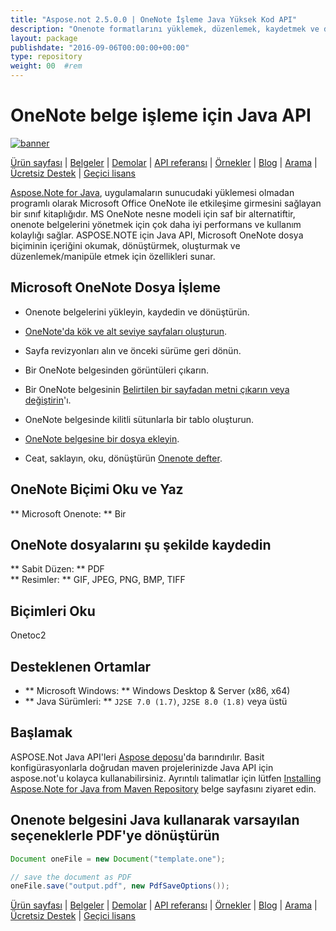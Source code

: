 ```yaml
---
title: "Aspose.not 2.5.0.0 | OneNote İşleme Java Yüksek Kod API" 
description: "Onenote formatlarını yüklemek, düzenlemek, kaydetmek ve dönüştürmek için java sınıf kütüphanesi. Sayfaları, resimleri, metinleri, tabloları, ekleri, etiketleri, görevleri, metin stillerini ve köprüleri destekler." 
layout: package
publishdate: "2016-09-06T00:00:00+00:00"
type: repository
weight: 00	#rem
---
```


# OneNote belge işleme için Java API
[![banner](../aspose_note-for-java-banner.png)](./)

[Ürün sayfası](https://products.aspose.com/note/java) | [Belgeler](https://docs.aspose.com/note/java/) | [Demolar](https://products.aspose.app/note/family) | [API referansı](https://apireference.aspose.com/note/java) | [Örnekler](https://github.com/aspose-note/Aspose.Note-for-Java) | [Blog](https://blog.aspose.com/category/note/) | [Arama](https://search.aspose.com/) | [Ücretsiz Destek](https://forum.aspose.com/c/note) | [Geçici lisans](https://purchase.aspose.com/temporary-license)

[Aspose.Note for Java](https://products.aspose.com/note/java), uygulamaların sunucudaki yüklemesi olmadan programlı olarak Microsoft Office OneNote ile etkileşime girmesini sağlayan bir sınıf kitaplığıdır. MS OneNote nesne modeli için saf bir alternatiftir, onenote belgelerini yönetmek için çok daha iyi performans ve kullanım kolaylığı sağlar. ASPOSE.NOTE için Java API, Microsoft OneNote dosya biçiminin içeriğini okumak, dönüştürmek, oluşturmak ve düzenlemek/manipüle etmek için özellikleri sunar.

## Microsoft OneNote Dosya İşleme
- Onenote belgelerini yükleyin, kaydedin ve dönüştürün.

- [OneNote'da kök ve alt seviye sayfaları oluşturun](https://docs.aspose.com/note/java/working-with-pages/).
- Sayfa revizyonları alın ve önceki sürüme geri dönün.
- Bir OneNote belgesinden görüntüleri çıkarın.

- Bir OneNote belgesinin [Belirtilen bir sayfadan metni çıkarın veya değiştirin](https://docs.aspose.com/note/java/working-with-text/)'ı.
- OneNote belgesinde kilitli sütunlarla bir tablo oluşturun.

- [OneNote belgesine bir dosya ekleyin](https://docs.aspose.com/note/java/working-with-attachments/).

- Ceat, saklayın, oku, dönüştürün [Onenote defter](https://docs.aspose.com/note/java/working-with-onenote-notebook/).

## OneNote Biçimi Oku ve Yaz
** Microsoft Onenote: ** Bir

## OneNote dosyalarını şu şekilde kaydedin
** Sabit Düzen: ** PDF \
** Resimler: ** GIF, JPEG, PNG, BMP, TIFF

## Biçimleri Oku
Onetoc2

## Desteklenen Ortamlar
- ** Microsoft Windows: ** Windows Desktop & Server (x86, x64)
- ** Java Sürümleri: ** `J2SE 7.0 (1.7)`, `J2SE 8.0 (1.8)` veya üstü

## Başlamak

ASPOSE.Not Java API'leri [Aspose deposu](https://releases.aspose.com/note/java/)'da barındırılır. Basit konfigürasyonlarla doğrudan maven projelerinizde Java API için aspose.not'u kolayca kullanabilirsiniz. Ayrıntılı talimatlar için lütfen [Installing Aspose.Note for Java from Maven Repository](https://docs.aspose.com/note/java/installation/) belge sayfasını ziyaret edin.

## Onenote belgesini Java kullanarak varsayılan seçeneklerle PDF'ye dönüştürün

```java
Document oneFile = new Document("template.one");

// save the document as PDF
oneFile.save("output.pdf", new PdfSaveOptions());
```

[Ürün sayfası](https://products.aspose.com/note/java) | [Belgeler](https://docs.aspose.com/note/java/) | [Demolar](https://products.aspose.app/note/family) | [API referansı](https://apireference.aspose.com/note/java) | [Örnekler](https://github.com/aspose-note/Aspose.Note-for-Java) | [Blog](https://blog.aspose.com/category/note/) | [Arama](https://search.aspose.com/) | [Ücretsiz Destek](https://forum.aspose.com/c/note) | [Geçici lisans](https://purchase.aspose.com/temporary-license)
